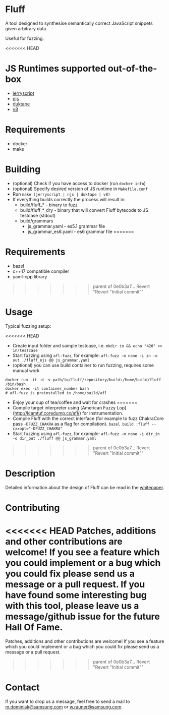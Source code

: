 # Fluff
A tool designed to synthesise semantically correct JavaScript snippets given arbitrary data.

Useful for fuzzing.

<<<<<<< HEAD
# JS Runtimes supported out-of-the-box
* [jerryscript](https://github.com/pando-project/jerryscript)
* [njs](https://hg.nginx.org/njs)
* [duktape](https://duktape.org/download.html)
* [v8](https://v8.dev/)

# Requirements
* docker
* make

# Building
* (optional) Check if you have access to docker (run ```docker info```)
* (optional) Specify desired version of JS runtime in ```Makefile.conf```
* Run ```make (jerryscript | njs | duktape | v8)```
* If everything builds correctly the process will result in:
    * build/fluff_* - binary to fuzz
    * build/fluff_*_dry - binary that will convert Fluff bytecode to JS testcase (stdout)
    * build/grammars
        * js_grammar.yaml - es5.1 grammar file
        * js_grammar_es6.yaml - es6 grammar file
=======
# Requirements
* bazel
* c++17 compatible compiler
* yaml-cpp library
>>>>>>> parent of 0e0b3a7... Revert "Revert "Initial commit""

# Usage
Typical fuzzing setup:

<<<<<<< HEAD
* Create input folder and sample testcase, i.e. ```mkdir in && echo "420" >> in/testcase```
* Start fuzzing using `afl-fuzz`, for example: `afl-fuzz -m none -i in -o out ./fluff_njs @@ js_grammar.yaml`
* (optional) you can use build container to run fuzzing, requires some manual work
```
docker run -it -d -v path/to/fluff/repository/build:/home/build/fluff /bin/bash
docker exec -it container_number bash
# afl-fuzz is preinstalled in /home/build/afl
```

* Enjoy your cup of tea/coffee and wait for crashes
=======
* Compile target interpreter using [American Fuzzy Lop] (http://lcamtuf.coredump.cx/afl/) for instrumentation.
* Compile Fluff with the correct interface (for example to fuzz ChakraCore pass `-DFUZZ_CHAKRA` as a flag for compilation). `bazel build :fluff --cxxopt="-DFUZZ_CHAKRA"`
* Start fuzzing using `afl-fuzz`, for example: `afl-fuzz -m none -i dir_in -o dir_out ./fluff @@ js_grammar.yaml`
>>>>>>> parent of 0e0b3a7... Revert "Revert "Initial commit""

# Description
Detailed information about the design of Fluff can be read in the [whitepaper](https://i.blackhat.com/asia-19/Fri-March-29/bh-asia-Dominiak-Efficient-Approach-to-Fuzzing-Interpreters-wp.pdf).

# Contributing
<<<<<<< HEAD
Patches, additions and other contributions are welcome! If you see a feature which you could implement or a bug which you could fix please send us a message or a pull request. If you have found some interesting bug with this tool, please leave us a message/github issue for the future Hall Of Fame.
=======
Patches, additions and other contributions are welcome! If you see a feature which you could implement or a bug which you could fix please send us a message or a pull request.
>>>>>>> parent of 0e0b3a7... Revert "Revert "Initial commit""

# Contact
If you want to drop us a message, feel free to send a mail to <m.dominiak@samsung.com> or <w.rauner@samsung.com>.
